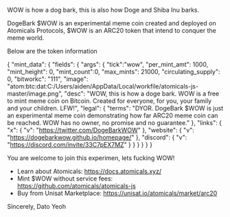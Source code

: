 WOW is how a dog bark, this is also how Doge and Shiba Inu barks. 

DogeBark $WOW is an experimental meme coin created and deployed on Atomicals Protocols, $WOW is an ARC20 token that intend to conquer the meme world.

Below are the token information

{
"mint_data": {
  "fields": {
    "args": {
    "tick":"wow",
    "per_mint_amt": 1000,
    "mint_height": 0,
    "mint_count":0,
    "max_mints": 21000,
    "circulating_supply": 0,
    "bitworkc": "111",
    "image": "atom:btc:dat:C:/Users/aiden/AppData/Local/workfile/atomicals-js-master/image.png",
    "desc": "WOW, this is how a doge bark. WOW is a free to mint meme coin on Bitcoin. Created for everyone, for you, your family and your children. LFW!",
    "legal": {
        "terms": "DYOR. DogeBark $WOW is just an experimental meme coin demonstrating how far ARC20 meme coin can be reached. WOW has no owner, no promise and no guarantee."
    },
    "links": {
        "x": {
            "v": "https://twitter.com/DogeBarkWOW"
        },
        "website": {
            "v": "https://dogebarkwow.github.io/homepage/"
        },
        "discord": {
            "v": "https://discord.com/invite/33C7pEX7MZ"
        }
        }
    }
  }
}
}

You are welcome to join this experimen, lets fucking WOW!

- Learn about Atomicals: https://docs.atomicals.xyz/
- Mint $WOW without service fees: https://github.com/atomicals/atomicals-js
- Buy from Unisat Marketplace: https://unisat.io/atomicals/market/arc20

Sincerely,
Dato Yeoh
